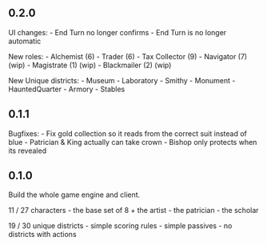 ## 0.2.0

UI changes:
    - End Turn no longer confirms
    - End Turn is no longer automatic

New roles:
    - Alchemist (6)
    - Trader (6)
    - Tax Collector (9)
    - Navigator (7) (wip)
    - Magistrate (1) (wip) 
    - Blackmailer (2) (wip)

New Unique districts:
    - Museum 
    - Laboratory 
    - Smithy 
    - Monument 
    - HauntedQuarter 
    - Armory 
    - Stables

## 0.1.1
Bugfixes:
    - Fix gold collection so it reads from the correct suit instead of blue
    - Patrician & King actually can take crown
    - Bishop only protects when its revealed
## 0.1.0
Build the whole game engine and client.

11 / 27 characters
    - the base set of 8 + the artist
    - the patrician
    - the scholar

19 / 30 unique districts
    - simple scoring rules
    - simple passives
    - no districts with actions
